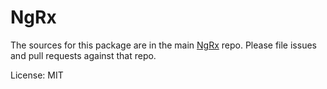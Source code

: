 # NgRx

The sources for this package are in the main
[NgRx](https://github.com/ngrx/platform) repo. Please file issues and pull
requests against that repo.

License: MIT

